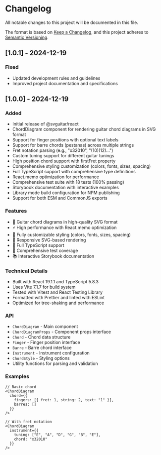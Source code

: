 # Changelog

All notable changes to this project will be documented in this file.

The format is based on [Keep a Changelog](https://keepachangelog.com/en/1.0.0/),
and this project adheres to [Semantic Versioning](https://semver.org/spec/v2.0.0.html).

## [1.0.1] - 2024-12-19

### Fixed
- Updated development rules and guidelines
- Improved project documentation and specifications

## [1.0.0] - 2024-12-19

### Added

- Initial release of @svguitar/react
- ChordDiagram component for rendering guitar chord diagrams in SVG format
- Support for finger positions with optional text labels
- Support for barre chords (pestanas) across multiple strings
- Fret notation parsing (e.g., "x32010", "(10)(12)...")
- Custom tuning support for different guitar tunings
- High position chord support with firstFret property
- Comprehensive styling customization (colors, fonts, sizes, spacing)
- Full TypeScript support with comprehensive type definitions
- React.memo optimization for performance
- Comprehensive test suite with 18 tests (100% passing)
- Storybook documentation with interactive examples
- Library mode build configuration for NPM publishing
- Support for both ESM and CommonJS exports

### Features

- 🎸 Guitar chord diagrams in high-quality SVG format
- ⚡ High performance with React.memo optimization
- 🎨 Fully customizable styling (colors, fonts, sizes, spacing)
- 📱 Responsive SVG-based rendering
- 🔧 Full TypeScript support
- 🧪 Comprehensive test coverage
- 📚 Interactive Storybook documentation

### Technical Details

- Built with React 19.1.1 and TypeScript 5.8.3
- Uses Vite 7.1.7 for build system
- Tested with Vitest and React Testing Library
- Formatted with Prettier and linted with ESLint
- Optimized for tree-shaking and performance

### API

- `ChordDiagram` - Main component
- `ChordDiagramProps` - Component props interface
- `Chord` - Chord data structure
- `Finger` - Finger position interface
- `Barre` - Barre chord interface
- `Instrument` - Instrument configuration
- `ChordStyle` - Styling options
- Utility functions for parsing and validation

### Examples

```tsx
// Basic chord
<ChordDiagram
  chord={{
    fingers: [{ fret: 1, string: 2, text: "1" }],
    barres: []
  }}
/>

// With fret notation
<ChordDiagram
  instrument={{
    tuning: ["E", "A", "D", "G", "B", "E"],
    chord: "x32010"
  }}
/>
```
